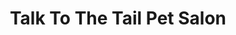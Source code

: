 ---
title: "Talk To The Tail Pet Salon"
url: /new-albany/talk-to-the-tail-pet-salon/
shop: pet grooming
---